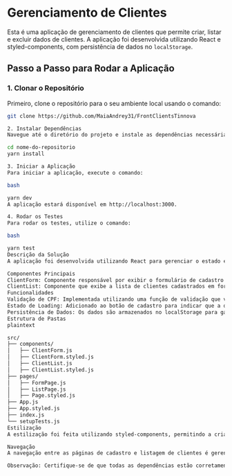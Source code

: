 # Gerenciamento de Clientes

Esta é uma aplicação de gerenciamento de clientes que permite criar, listar e excluir dados de clientes. A aplicação foi desenvolvida utilizando React e styled-components, com persistência de dados no `localStorage`.

## Passo a Passo para Rodar a Aplicação

### 1. Clonar o Repositório

Primeiro, clone o repositório para o seu ambiente local usando o comando:

```bash
git clone https://github.com/MaiaAndrey31/FrontClientsTinnova

2. Instalar Dependências
Navegue até o diretório do projeto e instale as dependências necessárias usando o Yarn:

cd nome-do-repositorio
yarn install

3. Iniciar a Aplicação
Para iniciar a aplicação, execute o comando:

bash

yarn dev
A aplicação estará disponível em http://localhost:3000.

4. Rodar os Testes
Para rodar os testes, utilize o comando:

bash

yarn test
Descrição da Solução
A aplicação foi desenvolvida utilizando React para gerenciar o estado e renderizar os componentes. Os dados dos clientes são armazenados no localStorage para persistência.

Componentes Principais
ClientForm: Componente responsável por exibir o formulário de cadastro de clientes. Inclui validação de CPF e estados de loading no botão de cadastro.
ClientList: Componente que exibe a lista de clientes cadastrados em formato de tabela. Permite a exclusão de clientes.
Funcionalidades
Validação de CPF: Implementada utilizando uma função de validação que verifica a conformidade do CPF com os requisitos padrão.
Estado de Loading: Adicionado ao botão de cadastro para indicar que a operação está em progresso.
Persistência de Dados: Os dados são armazenados no localStorage para garantir a persistência entre as sessões.
Estrutura de Pastas
plaintext

src/
├── components/
│   ├── ClientForm.js
│   ├── ClientForm.styled.js
│   ├── ClientList.js
│   ├── ClientList.styled.js
├── pages/
│   ├── FormPage.js
│   ├── ListPage.js
│   ├── Page.styled.js
├── App.js
├── App.styled.js
├── index.js
└── setupTests.js
Estilização
A estilização foi feita utilizando styled-components, permitindo a criação de componentes estilizados de forma modular e reutilizável.

Navegação
A navegação entre as páginas de cadastro e listagem de clientes é gerenciada pelo react-router-dom v6.

Observação: Certifique-se de que todas as dependências estão corretamente instaladas e que você possui o Yarn configurado em seu ambiente local para rodar a aplicação sem problemas.
